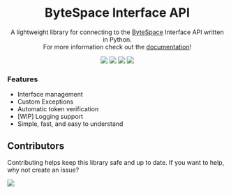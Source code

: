 <h1 align="center">ByteSpace Interface API</h1>
<p align="center">A lightweight library for connecting to the <a href="https://bytespace.network">ByteSpace</a> Interface API written in Python. <br>
For more information check out the <a href="./docs">documentation</a>!</p>

<p align="center">
<a href="./LICENSE.md"><img src="https://img.shields.io/badge/license-MIT-BLUE.svg"></a>
<a href="https://github.com/hrszpuk"><img src="https://img.shields.io/github/followers/hrszpuk?style=social"></a>
<a href="https://twitter.com/hrszpuk"><img src="https://img.shields.io/twitter/follow/hrszpuk?style=social"></a>
<a href="https://github.com/hrszpuk/bytespace.py/issues"><img src="https://img.shields.io/github/issues/hrszpuk/bytespace.py"></a>
</p>

### Features
- Interface management 
- Custom Exceptions
- Automatic token verification
- [WIP] Logging support
- Simple, fast, and easy to understand

## Contributors
Contributing helps keep this library safe and up to date. 
If you want to help, why not create an issue?

<a href="https://github.com/hrszpuk/bytespace.py/graphs/contributors">
  <img src="https://contrib.rocks/image?repo=hrszpuk/bytespace.py" />
</a>



